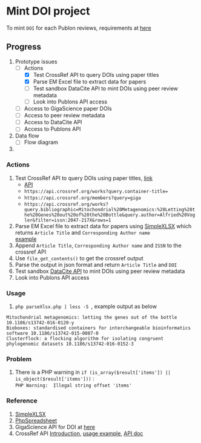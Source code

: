 # Mint DOI project
To mint `DOI` for each Publon reviews, requirements at [here](https://docs.google.com/document/d/1CopK9e9QclOd91WRN1LREEBefMDb5cWoHiElj3IfKLc/edit#heading=h.njljz7framco)

## Progress
1. Prototype issues
    - [ ] Actions
        - [x] Test CrossRef API to query DOIs using paper titles
        - [x] Parse EM Excel file to extract data for papers
        - [ ] Test sandbox DataCite API to mint DOIs using peer review metadata
        - [ ] Look into Publons API access
    - [ ] Access to GigaScience paper DOIs
    - [ ] Access to peer review metadata
    - [ ] Access to DataCite API
    - [ ] Access to Publons API
2. Data flow
    - [ ] Flow diagram
3.     
    
### Actions
1. Test CrossRef API to query DOIs using paper titles, [link](https://www.crossref.org/education/retrieve-metadata/rest-api/a-non-technical-introduction-to-our-api/)
    - [API](https://github.com/CrossRef/rest-api-doc#queries)
    - `https://api.crossref.org/works?query.container-title=`  
    - `https://api.crossref.org/members?query=giga`
    - `https://api.crossref.org/works?query.bibliographic=Mitochondrial%20Metagenomics:%20Letting%20the%20Genes%20out%20of%20the%20Bottle&query.author=Alfried%20Vogler&filter=issn:2047-217X&rows=1`
2. Parse EM Excel file to extract data for papers using [SimpleXLSX](https://github.com/shuchkin/simplexlsx) which returns `Article Title` and `Corresponding Author name`  
[example](https://ssaurel.medium.com/parsing-microsoft-excel-files-in-php-easily-2b68c70ee3be#:~:text=Parsing%20The%20Excel%20File%20In%20PHP&text=First%20step%20is%20to%20include,parsed%20from%20the%20Excel%20file.)
3. Append `Article Title`, `Corresponding Author name` and `ISSN` to the crossref API  
4. Use `file_get_contents()` to get the crossref output  
5. Parse the output in json format and return  `Article Title` and `DOI`  
6. Test sandbox [DataCite API](https://support.datacite.org/docs/getting-started) to mint DOIs using peer review metadata  
7. Look into Publons API access  


### Usage
1. `php parseXlsx.php | less -S `, example output as below
```
Mitochondrial metagenomics: letting the genes out of the bottle 10.1186/s13742-016-0120-y
Bioboxes: standardised containers for interchangeable bioinformatics software 10.1186/s13742-015-0087-0
Clusterflock: a flocking algorithm for isolating congruent phylogenomic datasets 10.1186/s13742-016-0152-3
```

### Problem
1. There is a PHP warning in `if (is_array($result['items']) || is_object($result['items']))` :  
`PHP Warning:  Illegal string offset 'items'`  

### Reference
1. [SimpleXLSX](https://github.com/shuchkin/simplexlsx)
2. [PhpSpreadsheet](https://github.com/PHPOffice/PhpSpreadsheet)
3. GigaScience API for DOI at [here](http://gigadb.org/site/help)
4. CrossRef API [Introduction](https://www.crossref.org/education/retrieve-metadata/), [usage example](https://www.crossref.org/education/retrieve-metadata/rest-api/a-non-technical-introduction-to-our-api/), [API doc](https://github.com/CrossRef/rest-api-doc)
